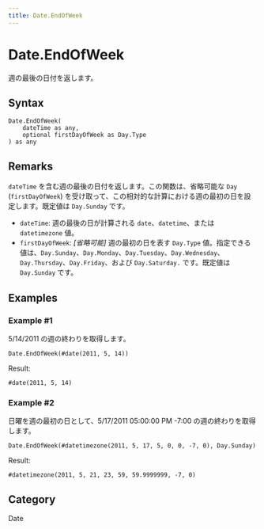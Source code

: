 ```yaml
---
title: Date.EndOfWeek
---
```


# Date.EndOfWeek


週の最後の日付を返します。


## Syntax

```powerquery
Date.EndOfWeek(
    dateTime as any,
    optional firstDayOfWeek as Day.Type
) as any
```


## Remarks

<code>dateTime</code> を含む週の最後の日付を返します。この関数は、省略可能な <code>Day</code> (<code>firstDayOfWeek</code>) を受け取って、この相対的な計算における週の最初の日を設定します。既定値は <code>Day.Sunday</code> です。      <ul>        <li><code>dateTime</code>: 週の最後の日が計算される <code>date</code>、<code>datetime</code>、または <code>datetimezone</code> 値。</li>        <li><code>firstDayOfWeek</code>: <i>[省略可能]</i> 週の最初の日を表す <code>Day.Type</code> 値。指定できる値は、<code>Day.Sunday</code>、<code>Day.Monday</code>、<code>Day.Tuesday</code>、<code>Day.Wednesday</code>、<code>Day.Thursday</code>、<code>Day.Friday</code>、および <code>Day.Saturday.</code> です。既定値は <code>Day.Sunday</code> です。</li>      </ul>


## Examples

### Example #1 
5/14/2011 の週の終わりを取得します。
```powerquery
Date.EndOfWeek(#date(2011, 5, 14))
```

Result: 
```powerquery
#date(2011, 5, 14)
```


### Example #2 
日曜を週の最初の日として、5/17/2011 05:00:00 PM -7:00 の週の終わりを取得します。
```powerquery
Date.EndOfWeek(#datetimezone(2011, 5, 17, 5, 0, 0, -7, 0), Day.Sunday)
```

Result: 
```powerquery
#datetimezone(2011, 5, 21, 23, 59, 59.9999999, -7, 0)
```




## Category
Date

